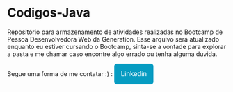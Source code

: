 # Codigos-Java
Repositório para armazenamento de atividades realizadas no Bootcamp de Pessoa Desenvolvedora Web da Generation.
Esse arquivo será atualizado enquanto eu estiver cursando o Bootcamp, sinta-se a vontade para explorar a pasta e me chamar caso
encontre algo errado ou tenha alguma duvida.

Segue uma forma de me contatar :) : <a href="https://www.linkedin.com/in/lucas-dantas-6837b9227/"><button style="background: #069cc2; border-radius: 6px; padding: 15px; cursor: pointer; color: #fff; border: none; font-size: 16px;">Linkedin</button></a>

